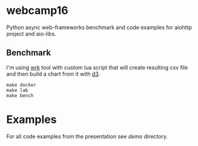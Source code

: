 webcamp16
=========

Python async web-frameworks benchmark and code examples for aiohttp project and
aio-libs.

## Benchmark 

I'm using [wrk](https://github.com/wg/wrk) tool with custom lua script that
will create resulting csv file and then build a chart from it with 
[d3](https://d3js.org).

```
make docker
make lab
make bench
```

Examples
========

For all code examples from the presentation see *demo* directory. 
